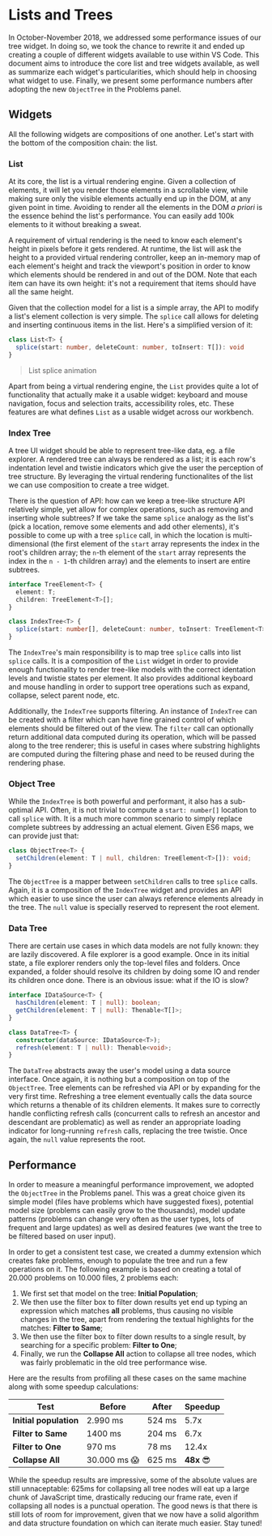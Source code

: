 # Lists and Trees

In October-November 2018, we addressed some performance issues of our tree widget. In doing so, we took the chance to rewrite it and ended up creating a couple of different widgets available to use within VS Code. This document aims to introduce the core list and tree widgets available, as well as summarize each widget's particularities, which should help in choosing what widget to use. Finally, we present some performance numbers after adopting the new `ObjectTree` in the Problems panel.

## Widgets

All the following widgets are compositions of one another. Let's start with the bottom of the composition chain: the list.

### List

At its core, the list is a virtual rendering engine. Given a collection of elements, it will let you render those elements in a scrollable view, while making sure only the visible elements actually end up in the DOM, at any given point in time. Avoiding to render all the elements in the DOM _a priori_ is the essence behind the list's performance. You can easily add 100k elements to it without breaking a sweat.

A requirement of virtual rendering is the need to know each element's height in pixels before it gets rendered. At runtime, the list will ask the height to a provided virtual rendering controller, keep an in-memory map of each element's height and track the viewport's position in order to know which elements should be rendered in and out of the DOM. Note that each item can have its own height: it's not a requirement that items should have all the same height.

Given that the collection model for a list is a simple array, the API to modify a list's element collection is very simple. The `splice` call allows for deleting and inserting continuous items in the list. Here's a simplified version of it:

```ts
class List<T> {
  splice(start: number, deleteCount: number, toInsert: T[]): void
}
```

> List splice animation

Apart from being a virtual rendering engine, the `List` provides quite a lot of functionality that actually make it a usable widget: keyboard and mouse navigation, focus and selection traits, accessibility roles, etc. These features are what defines `List` as a usable widget across our workbench.

### Index Tree

A tree UI widget should be able to represent tree-like data, eg. a file explorer. A rendered tree can always be rendered as a list; it is each row's indentation level and twistie indicators which give the user the perception of tree structure. By leveraging the virtual rendering functionalites of the list we can use composition to create a tree widget.

There is the question of API: how can we keep a tree-like structure API relatively simple, yet allow for complex operations, such as removing and inserting whole subtrees? If we take the same `splice` analogy as the list's (pick a location, remove some elements and add other elements), it's possible to come up with a tree `splice` call, in which the location is multi-dimensional (the first element of the `start` array represents the index in the root's children array; the `n`-th element of the `start` array represents the index in the `n - 1`-th children array) and the elements to insert are entire subtrees.

```ts
interface TreeElement<T> {
  element: T;
  children: TreeElement<T>[];
}

class IndexTree<T> {
  splice(start: number[], deleteCount: number, toInsert: TreeElement<T>[]): void;
}
```

The `IndexTree`'s main responsibility is to map tree `splice` calls into list `splice` calls. It is a composition of the `List` widget in order to provide enough functionality to render tree-like models with the correct identation levels and twistie states per element. It also provides additional keyboard and mouse handling in order to support tree operations such as expand, collapse, select parent node, etc.

Additionally, the `IndexTree` supports filtering. An instance of `IndexTree` can be created with a filter which can have fine grained control of which elements should be filtered out of the view. The `filter` call can optionally return additional data computed during its operation, which will be passed along to the tree renderer; this is useful in cases where substring highlights are computed during the filtering phase and need to be reused during the rendering phase.

### Object Tree

While the `IndexTree` is both powerful and performant, it also has a sub-optimal API. Often, it is not trivial to compute a `start: number[]` location to call `splice` with. It is a much more common scenario to simply replace complete subtrees by addressing an actual element. Given ES6 maps, we can provide just that:

```ts
class ObjectTree<T> {
  setChildren(element: T | null, children: TreeElement<T>[]): void;
}
```

The `ObjectTree` is a mapper between `setChildren` calls to tree `splice` calls. Again, it is a composition of the `IndexTree` widget and provides an API which easier to use since the user can always reference elements already in the tree. The `null` value is specially reserved to represent the root element.

### Data Tree

There are certain use cases in which data models are not fully known: they are lazily discovered. A file explorer is a good example. Once in its initial state, a file explorer renders only the top-level files and folders. Once expanded, a folder should resolve its children by doing some IO and render its children once done. There is an obvious issue: what if the IO is slow?

```ts
interface IDataSource<T> {
  hasChildren(element: T | null): boolean;
  getChildren(element: T | null): Thenable<T[]>;
}

class DataTree<T> {
  constructor(dataSource: IDataSource<T>);
  refresh(element: T | null): Thenable<void>;
}
```

The `DataTree` abstracts away the user's model using a data source interface. Once again, it is nothing but a composition on top of the `ObjectTree`. Tree elements can be refreshed via API or by expanding for the very first time. Refreshing a tree element eventually calls the data source which returns a thenable of its children elements. It makes sure to correctly handle conflicting refresh calls (concurrent calls to refresh an ancestor and descendant are problematic) as well as render an appropriate loading indicator for long-running `refresh` calls, replacing the tree twistie. Once again, the `null` value represents the root.
 
## Performance

In order to measure a meaningful performance improvement, we adopted the `ObjectTree` in the Problems panel. This was a great choice given its simple model (files have problems which have suggested fixes), potential model size (problems can easily grow to the thousands), model update patterns (problems can change very often as the user types, lots of frequent and large updates) as well as desired features (we want the tree to be filtered based on user input).

In order to get a consistent test case, we created a dummy extension which creates fake problems, enough to populate the tree and run a few operations on it. The following example is based on creating a total of 20.000 problems on 10.000 files, 2 problems each:

1. We first set that model on the tree: **Initial Population**;
2. We then use the filter box to filter down results yet end up typing an expression which matches **all** problems, thus causing no visible changes in the tree, apart from rendering the textual highlights for the matches: **Filter to Same**;
3. We then use the filter box to filter down results to a single result, by searching for a specific problem: **Filter to One**;
4. Finally, we run the **Collapse All** action to collapse all tree nodes, which was fairly problematic in the old tree performance wise.

Here are the results from profiling all these cases on the same machine along with some speedup calculations:

| Test | Before | After | Speedup |
|---|---|---|---|
| **Initial population** | 2.990 ms | 524 ms | 5.7x |
| **Filter to Same** | 1400 ms | 204 ms | 6.7x |
| **Filter to One** | 970 ms | 78 ms | 12.4x |
| **Collapse All** | 30.000 ms 😱 | 625 ms | **48x** 😎 |

While the speedup results are impressive, some of the absolute values are still unnaceptable: 625ms for collapsing all tree nodes will eat up a large chunk of JavaScript time, drastically reducing our frame rate, even if collapsing all nodes is a punctual operation. The good news is that there is still lots of room for improvement, given that we now have a solid algorithm and data structure foundation on which can iterate much easier. Stay tuned!